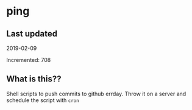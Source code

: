 # ping

## Last updated
2019-02-09

Incremented: 708

## What is this??
Shell scripts to push commits to github errday. Throw it on a server and schedule the script with `cron`
